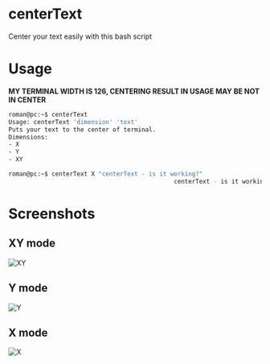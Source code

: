 # centerText
Center your text easily with this bash script

# Usage
**MY TERMINAL WIDTH IS 126, CENTERING RESULT IN USAGE MAY BE NOT IN CENTER**
```sh
roman@pc:~$ centerText
Usage: centerText 'dimension' 'text'
Puts your text to the center of terminal.
Dimensions:
- X
- Y
- XY

roman@pc:~$ centerText X "centerText - is it working?"
                                              centerText - is it working?
```

# Screenshots

## XY mode
![XY](https://i.imgur.com/Zp9BXoH.png)
## Y mode
![Y](https://i.imgur.com/X0UNaCp.png)
## X mode
![X](https://i.imgur.com/NWIdlue.png)
